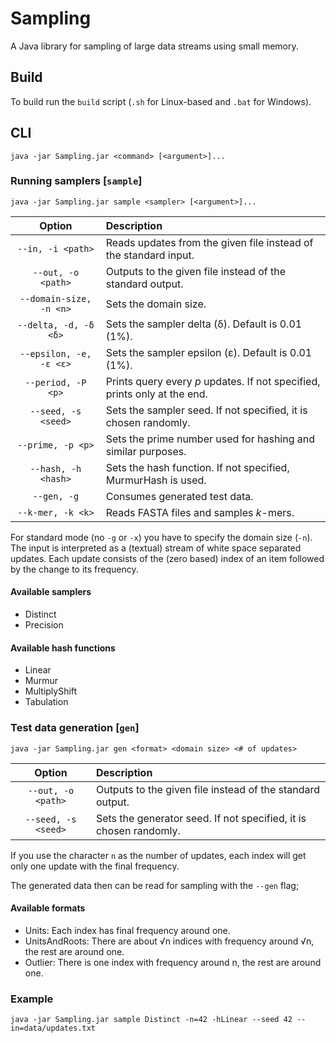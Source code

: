 # Sampling

A Java library for sampling of large data streams using small memory.

## Build

To build run the `build` script (`.sh` for Linux-based and `.bat` for Windows).

## CLI

```
java -jar Sampling.jar <command> [<argument>]...
```

### Running samplers [`sample`]

```
java -jar Sampling.jar sample <sampler> [<argument>]...
```

|          Option         | Description                                                               |
| :---------------------: | :------------------------------------------------------------------------ |
|    `--in, -i <path>`    | Reads updates from the given file instead of the standard input.          |
|    `--out, -o <path>`   | Outputs to the given file instead of the standard output.                 |
| `--domain-size, -n <n>` | Sets the domain size.                                                     |
|  `--delta, -d, -δ <δ>`  | Sets the sampler delta (δ). Default is 0.01 (1%).                         |
| `--epsilon, -e, -ε <ε>` | Sets the sampler epsilon (ε). Default is 0.01 (1%).                       |
|    `--period, -P <p>`   | Prints query every *p* updates. If not specified, prints only at the end. |
|   `--seed, -s <seed>`   | Sets the sampler seed. If not specified, it is chosen randomly.           |
|    `--prime, -p <p>`    | Sets the prime number used for hashing and similar purposes.              |
|   `--hash, -h <hash>`   | Sets the hash function. If not specified, MurmurHash is used.             |
|       `--gen, -g`       | Consumes generated test data.                                             |
|    `--k-mer, -k <k>`    | Reads FASTA files and samples *k*-mers.                                   |

For standard mode (no `-g` or `-x`) you have to specify the domain size (`-n`).
The input is interpreted as a (textual) stream of white space separated updates.
Each update consists of the (zero based) index of an item followed by the change to its frequency.

#### Available samplers

- Distinct
- Precision

#### Available hash functions

- Linear
- Murmur
- MultiplyShift
- Tabulation

### Test data generation [`gen`]

```
java -jar Sampling.jar gen <format> <domain size> <# of updates>
```

|        Option       | Description                                                       |
| :-----------------: | :---------------------------------------------------------------- |
|  `--out, -o <path>` | Outputs to the given file instead of the standard output.         |
| `--seed, -s <seed>` | Sets the generator seed. If not specified, it is chosen randomly. |

If you use the character `n` as the number of updates, each index will get only one update with the final frequency.

The generated data then can be read for sampling with the `--gen` flag;

#### Available formats

- Units: Each index has final frequency around one.
- UnitsAndRoots: There are about √n indices with frequency around √n, the rest are around one.
- Outlier: There is one index with frequency around n, the rest are around one.

### Example

```
java -jar Sampling.jar sample Distinct -n=42 -hLinear --seed 42 --in=data/updates.txt
```
